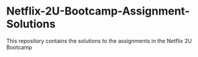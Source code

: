 # Netflix-2U-Bootcamp-Assignment-Solutions
This repository contains the solutions to the assignments in the Netflix 2U Bootcamp
